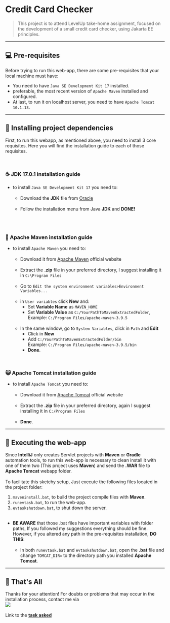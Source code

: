 # Credit Card Checker

> This project is to attend LevelUp take-home assignment, focused on the development
> of a small credit card checker, using Jakarta EE principles.

<hr>

## 💻 Pre-requisites
Before trying to run this web-app, there are some pre-requisites that your
local machine must have:
* You need to have `Java SE Development Kit 17` installed.
* preferable, the most recent version of `Apache Maven` installed and configured.
* At last, to run it on localhost server, you need to have `Apache Tomcat 10.1.13`.

<hr>

## 🚀 Installing project dependencies
First, to run this webapp, as mentioned above, you need to install 3 core requisites.
Here you will find the installation guide to each of those requisites.

<br>

### ☕ JDK 17.0.1 installation guide
* to install `Java SE Development Kit 17` you need to:<br><br>
    * Download the **JDK** file from [Oracle](https://download.oracle.com/java/17/archive/jdk-17.0.1_windows-x64_bin.exe)
      <br><br>
    * Follow the installation menu from Java **JDK** and **DONE!**<br><br>

<br>

### 🍂 Apache Maven installation guide
* to install `Apache Maven` you need to:<br><br>
    * Download it from [Apache Maven](https://dlcdn.apache.org/maven/maven-3/3.9.5/binaries/apache-maven-3.9.5-bin.zip) official website<br><br>
    * Extract the **.zip** file in your preferred directory, I suggest installing it in `C:\Program Files`<br><br>
    * Go to `Edit the system environment variables>Environment Variables...`<br><br>
    * in `User variables` click **New** and:
        * Set **Variable Name** as `MAVEN_HOME`
        * Set **Variable Value** as `C:/YourPathToMavenExtractedFolder`,
          <br>Example: `C:/Program Files/apache-maven-3.9.5`<br><br>
    * In the same window, go to `System Variables`, click in `Path` and **Edit**
        * Click in **New**
        * Add `C:/YourPathToMavenExtractedFolder/bin`
          <br>Example: `C:/Program Files/apache-maven-3.9.5/bin`
        * **Done**.

<br>

### 😺 Apache Tomcat installation guide
* to install `Apache Tomcat` you need to:<br><br>
    * Download it from [Apache Tomcat](https://dlcdn.apache.org/tomcat/tomcat-10/v10.1.14/bin/apache-tomcat-10.1.14-windows-x64.zip) official website<br><br>
    * Extract the **.zip** file in your preferred directory, again I suggest installing it in `C:/Program Files`<br><br>
    * **Done**.

<hr>

## 🌠 Executing the web-app
Since **IntelliJ** only creates Servlet projects with **Maven** or **Gradle** automation tools,
to run this web-app is necessary to clean install it with one of them two (This project uses **Maven**)
and send the **.WAR** file to **Apache Tomcat** webapp folder.<br><br>
To facilitate this sketchy setup, Just execute the following files located in the project folder:
1. `maveninstall.bat`, to build the project compile files with **Maven**.
2. `runevtask.bat`, to run the web-app.
3. `evtaskshutdown.bat`, to shut down the server.<br><br>
* **BE AWARE** that those .bat files have important variables with folder paths, If you followed my suggestions
  everything should be fine. However, if you altered any path in the pre-requisites installation, **DO THIS**:<br><br>
    * In both `runevtask.bat` and `evtaskshutdown.bat`, open the **.bat** file and change
      `TOMCAT_DIR=` to the directory path you installed **Apache Tomcat**.


<hr>

## 👋 That's All
Thanks for your attention! For doubts or problems that may occur in the installation process,
contact me via<br>
<a href="mailto:viniciuspessonio@gmail.com"><img src="https://img.shields.io/badge/Gmail-D14836?style=for-the-badge&logo=gmail&logoColor=white"></a>
<br><br>
Link to the **[task asked](https://gitlab.com/levelupschool/evaluation-task/-/blob/main/README.md#levelup-take-home-assignment-october-2023)**
